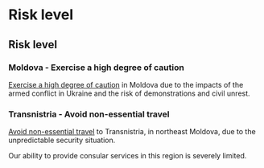 # Risk level

## Risk level

### Moldova - Exercise a high degree of caution

[Exercise a high degree of caution](#levels "Risk Levels") in Moldova due to the impacts of the armed conflict in Ukraine and the risk of demonstrations and civil unrest.

### Transnistria - Avoid non-essential travel

[Avoid non-essential travel](#levels "Risk Levels") to Transnistria, in northeast Moldova, due to the unpredictable security situation.

Our ability to provide consular services in this region is severely limited.